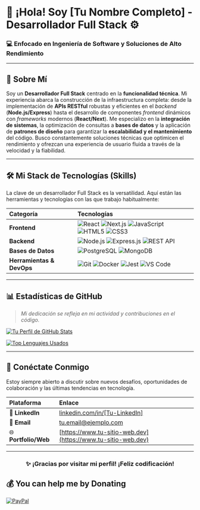 # 👋 ¡Hola! Soy [Tu Nombre Completo] - Desarrollador Full Stack ⚙️

### 💻 Enfocado en Ingeniería de Software y Soluciones de Alto Rendimiento

---

## 🎯 Sobre Mí

Soy un **Desarrollador Full Stack** centrado en la **funcionalidad técnica**. Mi experiencia abarca la construcción de la infraestructura completa: desde la implementación de **APIs RESTful** robustas y eficientes en el *backend* (**Node.js/Express**) hasta el desarrollo de componentes *frontend* dinámicos con *frameworks* modernos (**React/Next**). Me especializo en la **integración de sistemas**, la optimización de consultas a **bases de datos** y la aplicación de **patrones de diseño** para garantizar la **escalabilidad y el mantenimiento** del código. Busco constantemente soluciones técnicas que optimicen el rendimiento y ofrezcan una experiencia de usuario fluida a través de la velocidad y la fiabilidad.

---

## 🛠️ Mi Stack de Tecnologías (Skills)

La clave de un desarrollador Full Stack es la versatilidad. Aquí están las herramientas y tecnologías con las que trabajo habitualmente:

| Categoría | Tecnologías |
| :--- | :--- |
| **Frontend** | ![React](https://img.shields.io/badge/React-20232A?style=for-the-badge&logo=react&logoColor=61DAFB) ![Next.js](https://img.shields.io/badge/Next-black?style=for-the-badge&logo=next.js&logoColor=white) ![JavaScript](https://img.shields.io/badge/JavaScript-F7DF1E?style=for-the-badge&logo=javascript&logoColor=black) ![HTML5](https://img.shields.io/badge/HTML5-E34F26?style=for-the-badge&logo=html5&logoColor=white) ![CSS3](https://img.shields.io/badge/CSS3-1572B6?style=for-the-badge&logo=css3&logoColor=white) |
| **Backend** | ![Node.js](https://img.shields.io/badge/Node.js-339933?style=for-the-badge&logo=node.js&logoColor=white) ![Express.js](https://img.shields.io/badge/Express.js-000000?style=for-the-badge&logo=express&logoColor=white) ![REST API](https://img.shields.io/badge/REST_API-00599C?style=for-the-badge&logo=apacherocketmq&logoColor=white) |
| **Bases de Datos** | ![PostgreSQL](https://img.shields.io/badge/PostgreSQL-4169E1?style=for-the-badge&logo=postgresql&logoColor=white) ![MongoDB](https://img.shields.io/badge/MongoDB-47A248?style=for-the-badge&logo=mongodb&logoColor=white) |
| **Herramientas & DevOps** | ![Git](https://img.shields.io/badge/Git-F05032?style=for-the-badge&logo=git&logoColor=white) ![Docker](https://img.shields.io/badge/Docker-2496ED?style=for-the-badge&logo=docker&logoColor=white) ![Jest](https://img.shields.io/badge/Jest-C21325?style=for-the-badge&logo=jest&logoColor=white) ![VS Code](https://img.shields.io/badge/VS_Code-007ACC?style=for-the-badge&logo=visualstudiocode&logoColor=white) |

---

## 📊 Estadísticas de GitHub

> *Mi dedicación se refleja en mi actividad y contribuciones en el código.*

[![Tu Perfil de GitHub Stats](https://github-readme-stats.vercel.app/api?username=[Tu-Usuario-de-Github]&show_icons=true&theme=radical&include_all_commits=true&count_private=true)](https://github.com/[Tu-Usuario-de-Github])

[![Top Lenguajes Usados](https://github-readme-stats.vercel.app/api/top-langs/?username=[Tu-Usuario-de-Github]&layout=compact&theme=radical)](https://github.com/[Tu-Usuario-de-Github])

---

## 🔗 Conéctate Conmigo

Estoy siempre abierto a discutir sobre nuevos desafíos, oportunidades de colaboración y las últimas tendencias en tecnología.

| Plataforma | Enlace |
| :--- | :--- |
| 💼 **LinkedIn** | [linkedin.com/in/[Tu-LinkedIn]](https://linkedin.com/in/[Tu-LinkedIn]) |
| 📧 **Email** | [tu.email@ejemplo.com](mailto:tu.email@ejemplo.com) |
| 🌐 **Portfolio/Web** | [https://www.tu-sitio-web.dev](https://www.tu-sitio-web.dev) |

---
<div align="center">
  
### ✨ ¡Gracias por visitar mi perfil! ¡Feliz codificación!
  
</div>

  ## 💰 You can help me by Donating
  [![PayPal](https://img.shields.io/badge/PayPal-00457C?style=for-the-badge&logo=paypal&logoColor=white)](https://paypal.me/dilinyercr)
